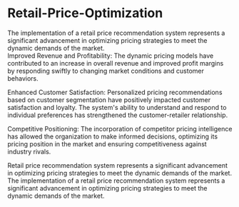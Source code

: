 # Retail-Price-Optimization
The implementation of a retail price recommendation system represents a significant advancement in optimizing pricing strategies to meet the dynamic demands of the market.  
Improved Revenue and Profitability: The dynamic pricing models have contributed to an increase in overall revenue and improved profit margins by responding swiftly to changing market conditions and customer behaviors.

Enhanced Customer Satisfaction: Personalized pricing recommendations based on customer segmentation have positively impacted customer satisfaction and loyalty. The system's ability to understand and respond to individual preferences has strengthened the customer-retailer relationship.

Competitive Positioning: The incorporation of competitor pricing intelligence has allowed the organization to make informed decisions, optimizing its pricing position in the market and ensuring competitiveness against industry rivals.

Retail price recommendation system represents a significant advancement in optimizing pricing strategies to meet the dynamic demands of the market. The implementation of a retail price recommendation system represents a significant advancement in optimizing pricing strategies to meet the dynamic demands of the market. 
